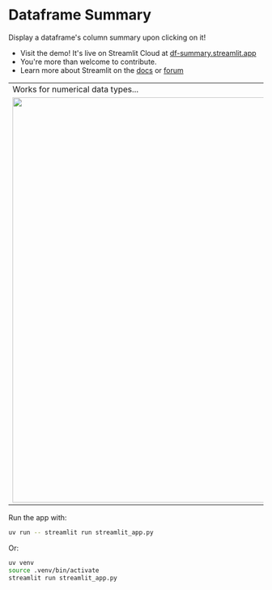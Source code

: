# Dataframe Summary

Display a dataframe's column summary upon clicking on it!

- Visit the demo! It's live on Streamlit Cloud at [df-summary.streamlit.app](https://df-summary.streamlit.app)
- You're more than welcome to contribute.
- Learn more about Streamlit on the [docs](https://docs.streamlit.io) or [forum](https://discuss.streamlit.io)

<table border="0">
   <tr>
     <td>Works for numerical data types...</td>
     <td>...as well as categorical and others!</td>
     <td>Display in <a href="https://docs.streamlit.io/develop/api-reference/execution-flow/st.dialog"> st.dialog </a> if you prefer! </td>
   </tr>
   <tr>
     <td><img src="https://github.com/user-attachments/assets/8a279290-7b47-451c-9889-6bbc4f4aa68c" width="800"></td>
     <td><img src="https://github.com/user-attachments/assets/2ac25a19-895b-436b-b40c-56ee7456e41d" width="800"></td>
     <td><img src="https://github.com/user-attachments/assets/fa292755-092a-4e33-8a37-426777d5124d" width="800"></td>
   </tr>
</table>

Run the app with:
```sh
uv run -- streamlit run streamlit_app.py
```

Or:
```sh
uv venv
source .venv/bin/activate
streamlit run streamlit_app.py
```